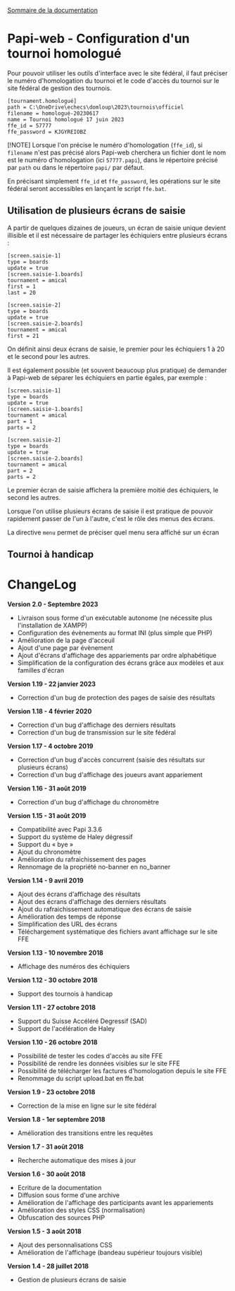 [Sommaire de la documentation](../README.md)

# Papi-web - Configuration d'un tournoi homologué

Pour pouvoir utiliser les outils d'interface avec le site fédéral, il faut préciser le numéro d'homologation du tournoi et le code d'accès du tournoi sur le site fédéral de gestion des tournois.
```
[tournament.homologué]
path = C:\OneDrive\echecs\domloup\2023\tournois\officiel
filename = homologué-20230617
name = Tournoi homologué 17 juin 2023
ffe_id = 57777
ffe_password = KJGYREIOBZ
```
[!NOTE]
Lorsque l'on précise le numéro d'homologation (`ffe_id`), si `filename` n'est pas précisé alors Papi-web cherchera un fichier dont le nom est le numéro d'homologation (ici `57777.papi`), dans le répertoire précisé par `path` ou dans le répertoire `papi/` par défaut.

En précisant simplement `ffe_id` et `ffe_password`, les opérations sur le site fédéral seront accessibles en lançant le script `ffe.bat`.

## Utilisation de plusieurs écrans de saisie

A partir de quelques dizaines de joueurs, un écran de saisie unique devient illisible et il est nécessaire de partager les échiquiers entre plusieurs écrans :
```
[screen.saisie-1]
type = boards
update = true
[screen.saisie-1.boards]
tournament = amical
first = 1
last = 20

[screen.saisie-2]
type = boards
update = true
[screen.saisie-2.boards]
tournament = amical
first = 21
```
On définit ainsi deux écrans de saisie, le premier pour les échiquiers 1 à 20 et le second pour les autres.

Il est également possible (et souvent beaucoup plus pratique) de demander à Papi-web de séparer les échiquiers en partie égales, par exemple :
```
[screen.saisie-1]
type = boards
update = true
[screen.saisie-1.boards]
tournament = amical
part = 1
parts = 2

[screen.saisie-2]
type = boards
update = true
[screen.saisie-2.boards]
tournament = amical
part = 2
parts = 2
```
Le premier écran de saisie affichera la première moitié des échiquiers, le second les autres.

Lorsque l'on utilise plusieurs écrans de saisie il est pratique de pouvoir rapidement passer de l'un à l'autre, c'est le rôle des menus des écrans.

La directive `menu` permet de préciser quel menu sera affiché sur un écran

## Tournoi à handicap

# ChangeLog

**Version 2.0 - Septembre 2023**
- Livraison sous forme d'un exécutable autonome (ne nécessite plus l'installation de XAMPP)
- Configuration des évènements au format INI (plus simple que PHP)
- Amélioration de la page d'acceuil
- Ajout d'une page par évènement
- Ajout d'écrans d'affichage des appariements par ordre alphabétique
- Simplification de la configuration des écrans grâce aux modèles et aux familles d'écran

**Version 1.19 - 22 janvier 2023**
- Correction d'un bug de protection des pages de saisie des résultats

**Version 1.18 - 4 février 2020**
- Correction d'un bug d'affichage des derniers résultats
- Correction d'un bug de transmission sur le site fédéral

**Version 1.17 - 4 octobre 2019**
- Correction d'un bug d'accès concurrent (saisie des résultats sur plusieurs écrans)
- Correction d'un bug d'affichage des joueurs avant appariement

**Version 1.16 - 31 août 2019**
- Correction d'un bug d'affichage du chronomètre

**Version 1.15 - 31 août 2019**
- Compatibilité avec Papi 3.3.6
- Support du système de Haley dégressif
- Support du « bye »
- Ajout du chronomètre
- Amélioration du rafraichissement des pages
- Rennomage de la propriété no-banner en no_banner

**Version 1.14 - 9 avril 2019**
- Ajout des écrans d'affichage des résultats
- Ajout des écrans d'affichage des derniers résultats
- Ajout du rafraichissement automatique des écrans de saisie
- Amélioration des temps de réponse
- Simplification des URL des écrans
- Téléchargement systématique des fichiers avant affichage sur le site FFE

**Version 1.13 - 10 novembre 2018**
- Affichage des numéros des échiquiers

**Version 1.12 - 30 octobre 2018**
- Support des tournois à handicap

**Version 1.11 - 27 octobre 2018**
- Support du Suisse Accéléré Degressif (SAD)
- Support de l'acélération de Haley

**Version 1.10 - 26 octobre 2018**
- Possibilité de tester les codes d'accès au site FFE
- Possibilité de rendre les données visibles sur le site FFE
- Possibilité de télécharger les factures d'homologation depuis le site FFE
- Renommage du script upload.bat en ffe.bat

**Version 1.9 - 23 octobre 2018**
- Correction de la mise en ligne sur le site fédéral

**Version 1.8 - 1er septembre 2018**
- Amélioration des transitions entre les requêtes

**Version 1.7 - 31 août 2018**
- Recherche automatique des mises à jour

**Version 1.6 - 30 août 2018**
- Ecriture de la documentation
- Diffusion sous forme d'une archive
- Amélioration de l'affichage des participants avant les appariements
- Amélioration des styles CSS (normalisation)
- Obfuscation des sources PHP

**Version 1.5 - 3 août 2018**
- Ajout des personnalisations CSS
- Amélioration de l'affichage (bandeau supérieur toujours visible)

**Version 1.4 - 28 juillet 2018**
- Gestion de plusieurs écrans de saisie

